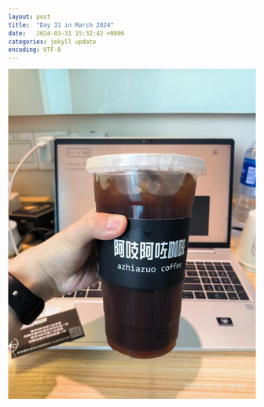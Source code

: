 ```yaml
---
layout: post
title:  "Day 31 in March 2024"
date:   2024-03-31 15:32:42 +0800
categories: jekyll update
encoding: UTF-8
---
```




![](https://github.com/JimmyWangJimmy/JimmyWangJimmy.github.io/raw/main/_posts/img/20240331153126.jpg)